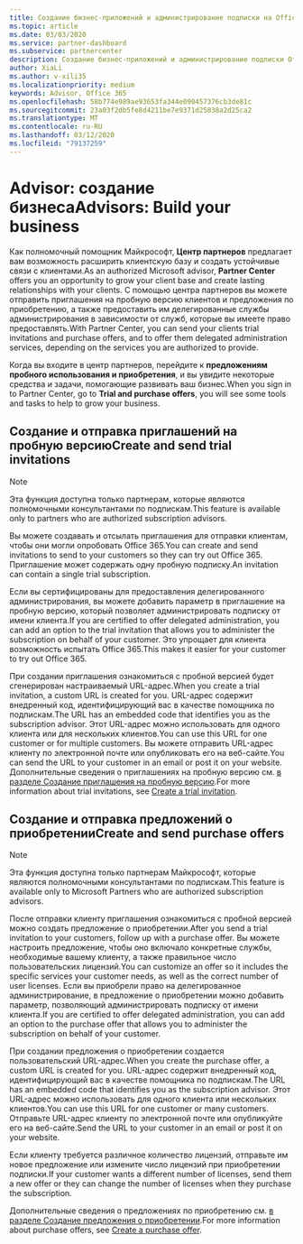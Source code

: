 ```yaml
---
title: Создание бизнес-приложений и администрирование подписки на Office 365 | Центр партнеров
ms.topic: article
ms.date: 03/03/2020
ms.service: partner-dashboard
ms.subservice: partnercenter
description: Создание бизнес-приложений и администрирование подписки Office 365 Partner для Advisor
author: XiaLi
ms.author: v-xili35
ms.localizationpriority: medium
keywords: Advisor, Office 365
ms.openlocfilehash: 58b774e989ae93653fa344e090457376cb3de81c
ms.sourcegitcommit: 23a03f2db5fe8d4211be7e9371d25838a2d25ca2
ms.translationtype: MT
ms.contentlocale: ru-RU
ms.lasthandoff: 03/12/2020
ms.locfileid: "79137259"
---
```

# <a name="advisors-build-your-business"></a><span data-ttu-id="18455-104">Advisor: создание бизнеса</span><span class="sxs-lookup"><span data-stu-id="18455-104">Advisors: Build your business</span></span>

<span data-ttu-id="18455-105">Как полномочный помощник Майкрософт, **Центр партнеров** предлагает вам возможность расширить клиентскую базу и создать устойчивые связи с клиентами.</span><span class="sxs-lookup"><span data-stu-id="18455-105">As an authorized Microsoft advisor, **Partner Center** offers you an opportunity to grow your client base and create lasting relationships with your clients.</span></span> <span data-ttu-id="18455-106">С помощью центра партнеров вы можете отправить приглашения на пробную версию клиентов и предложения по приобретению, а также предоставить им делегированные службы администрирования в зависимости от служб, которые вы имеете право предоставлять.</span><span class="sxs-lookup"><span data-stu-id="18455-106">With Partner Center, you can send your clients trial invitations and purchase offers, and to offer them delegated administration services, depending on the services you are authorized to provide.</span></span>

<span data-ttu-id="18455-107">Когда вы входите в центр партнеров, перейдите к **предложениям пробного использования и приобретения**, и вы увидите некоторые средства и задачи, помогающие развивать ваш бизнес.</span><span class="sxs-lookup"><span data-stu-id="18455-107">When you sign in to Partner Center, go to **Trial and purchase offers**, you will see some tools and tasks to help to grow your business.</span></span>

## <a name="create-and-send-trial-invitations"></a><span data-ttu-id="18455-108">Создание и отправка приглашений на пробную версию</span><span class="sxs-lookup"><span data-stu-id="18455-108">Create and send trial invitations</span></span>

> [!NOTE]
> <span data-ttu-id="18455-109">Эта функция доступна только партнерам, которые являются полномочными консультантами по подпискам.</span><span class="sxs-lookup"><span data-stu-id="18455-109">This feature is available only to partners who are authorized subscription advisors.</span></span>

<span data-ttu-id="18455-110">Вы можете создавать и отсылать приглашения для отправки клиентам, чтобы они могли опробовать Office 365.</span><span class="sxs-lookup"><span data-stu-id="18455-110">You can create and send invitations to send to your customers so they can try out Office 365.</span></span> <span data-ttu-id="18455-111">Приглашение может содержать одну пробную подписку.</span><span class="sxs-lookup"><span data-stu-id="18455-111">An invitation can contain a single trial subscription.</span></span>

<span data-ttu-id="18455-112">Если вы сертифицированы для предоставления делегированного администрирования, вы можете добавить параметр в приглашение на пробную версию, который позволяет администрировать подписку от имени клиента.</span><span class="sxs-lookup"><span data-stu-id="18455-112">If you are certified to offer delegated administration, you can add an option to the trial invitation that allows you to administer the subscription on behalf of your customer.</span></span> <span data-ttu-id="18455-113">Это упрощает для клиента возможность испытать Office 365.</span><span class="sxs-lookup"><span data-stu-id="18455-113">This makes it easier for your customer to try out Office 365.</span></span>

<span data-ttu-id="18455-114">При создании приглашения ознакомиться с пробной версией будет сгенерирован настраиваемый URL-адрес.</span><span class="sxs-lookup"><span data-stu-id="18455-114">When you create a trial invitation, a custom URL is created for you.</span></span> <span data-ttu-id="18455-115">URL-адрес содержит внедренный код, идентифицирующий вас в качестве помощника по подпискам.</span><span class="sxs-lookup"><span data-stu-id="18455-115">The URL has an embedded code that identifies you as the subscription advisor.</span></span> <span data-ttu-id="18455-116">Этот URL-адрес можно использовать для одного клиента или для нескольких клиентов.</span><span class="sxs-lookup"><span data-stu-id="18455-116">You can use this URL for one customer or for multiple customers.</span></span> <span data-ttu-id="18455-117">Вы можете отправить URL-адрес клиенту по электронной почте или опубликовать его на веб-сайте.</span><span class="sxs-lookup"><span data-stu-id="18455-117">You can send the URL to your customer in an email or post it on your website.</span></span>
<span data-ttu-id="18455-118">Дополнительные сведения о приглашениях на пробную версию см. [в разделе Создание приглашения на пробную версию](advisors-create-a-trial-invitation.md).</span><span class="sxs-lookup"><span data-stu-id="18455-118">For more information about trial invitations, see [Create a trial invitation](advisors-create-a-trial-invitation.md).</span></span>

## <a name="create-and-send-purchase-offers"></a><span data-ttu-id="18455-119">Создание и отправка предложений о приобретении</span><span class="sxs-lookup"><span data-stu-id="18455-119">Create and send purchase offers</span></span>

> [!NOTE]
> <span data-ttu-id="18455-120">Эта функция доступна только партнерам Майкрософт, которые являются полномочными консультантами по подпискам.</span><span class="sxs-lookup"><span data-stu-id="18455-120">This feature is available only to Microsoft Partners who are authorized subscription advisors.</span></span>

<span data-ttu-id="18455-121">После отправки клиенту приглашения ознакомиться с пробной версией можно создать предложение о приобретении.</span><span class="sxs-lookup"><span data-stu-id="18455-121">After you send a trial invitation to your customers, follow up with a purchase offer.</span></span> <span data-ttu-id="18455-122">Вы можете настроить предложение, чтобы оно включало конкретные службы, необходимые вашему клиенту, а также правильное число пользовательских лицензий.</span><span class="sxs-lookup"><span data-stu-id="18455-122">You can customize an offer so it includes the specific services your customer needs, as well as the correct number of user licenses.</span></span> <span data-ttu-id="18455-123">Если вы приобрели право на делегированное администрирование, в предложение о приобретении можно добавить параметр, позволяющий администрировать подписку от имени клиента.</span><span class="sxs-lookup"><span data-stu-id="18455-123">If you are certified to offer delegated administration, you can add an option to the purchase offer that allows you to administer the subscription on behalf of your customer.</span></span>

<span data-ttu-id="18455-124">При создании предложения о приобретении создается пользовательский URL-адрес.</span><span class="sxs-lookup"><span data-stu-id="18455-124">When you create the purchase offer, a custom URL is created for you.</span></span> <span data-ttu-id="18455-125">URL-адрес содержит внедренный код, идентифицирующий вас в качестве помощника по подпискам.</span><span class="sxs-lookup"><span data-stu-id="18455-125">The URL has an embedded code that identifies you as the subscription advisor.</span></span> <span data-ttu-id="18455-126">Этот URL-адрес можно использовать для одного клиента или нескольких клиентов.</span><span class="sxs-lookup"><span data-stu-id="18455-126">You can use this URL for one customer or many customers.</span></span> <span data-ttu-id="18455-127">Отправьте URL-адрес клиенту по электронной почте или опубликуйте его на веб-сайте.</span><span class="sxs-lookup"><span data-stu-id="18455-127">Send the URL to your customer in an email or post it on your website.</span></span>

<span data-ttu-id="18455-128">Если клиенту требуется различное количество лицензий, отправьте им новое предложение или измените число лицензий при приобретении подписки.</span><span class="sxs-lookup"><span data-stu-id="18455-128">If your customer wants a different number of licenses, send them a new offer or they can change the number of licenses when they purchase the subscription.</span></span>

<span data-ttu-id="18455-129">Дополнительные сведения о предложениях по приобретению см. [в разделе Создание предложения о приобретении](advisor-create-a-purchase-offer.md).</span><span class="sxs-lookup"><span data-stu-id="18455-129">For more information about purchase offers, see [Create a purchase offer](advisor-create-a-purchase-offer.md).</span></span>